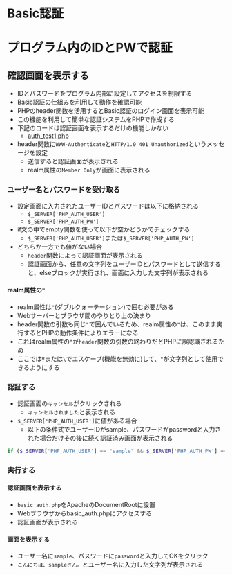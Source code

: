 # Basic認証

# プログラム内のIDとPWで認証

## 確認画面を表示する

* IDとパスワードをプログラム内部に設定してアクセスを制限する
* Basic認証の仕組みを利用して動作を確認可能
* PHPのheader関数を活用するとBasic認証のログイン画面を表示可能
* この機能を利用して簡単な認証システムをPHPで作成する
* 下記のコードは認証画面を表示するだけの機能しかない
    * [auth_test1.php](https://github.com/aki-creatist/exam1/blob/master/var/www/html/basic2/auth_test1.php)
* header関数に`WWW-Authenticate`と`HTTP/1.0 401 Unauthorized`というメッセージを設定
    * 送信すると認証画面が表示される
    * realm属性の`Member Only`が画面に表示される

### ユーザー名とパスワードを受け取る

* 設定画面に入力されたユーザーIDとパスワードは以下に格納される
    * `$_SERVER['PHP_AUTH_USER']`
    * `$_SERVER['PHP_AUTH_PW']`
* if文の中でempty関数を使って以下が空かどうかでチェックする
    * `$_SERVER['PHP_AUTH_USER']`または`$_SERVER['PHP_AUTH_PW']`
* どちらか一方でも値がない場合
    * `header`関数によって認証画面が表示される
    * 認証画面から、任意の文字列をユーザーIDとパスワードとして送信すると、elseブロックが実行され、画面に入力した文字列が表示される

#### realm属性の`"`

* realm属性は`"`(ダブルクォーテーション)で囲む必要がある
* Webサーバーとブラウザ間のやりとり上の決まり
* header関数の引数も同じ`"`で囲んでいるため、realm属性の`"`は、このまま実行するとPHPの動作条件によりエラーになる
* これはrealm属性の`"`が`header`関数の引数の終わりだとPHPに誤認識されるため
* ここでは`¥`または`\`でエスケープ(機能を無効に)して、`"`が文字列として使用できるようにする

### 認証する

* 認証画面の`キャンセル`がクリックされる
    * `キャンセルされました`と表示される
* `$_SERVER['PHP_AUTH_USER']`に値がある場合
    * 以下の条件式でユーザーIDがsample、パスワードがpasswordと入力された場合だけその後に続く認証済み画面が表示される

```php
if ($_SERVER['PHP_AUTH_USER'] == "sample" && $_SERVER['PHP_AUTH_PW'] == "password") {
```

### 実行する

#### 認証画面を表示する

* `basic_auth.php`をApacheのDocumentRootに設置
* Webブラウザからbasic_auth.phpにアクセスする
* 認証画面が表示される

#### 画面を表示する

* ユーザー名に`sample`、パスワードに`password`と入力してOKをクリック
* `こんにちは、sampleさん。`とユーザー名に入力した文字列が表示される
